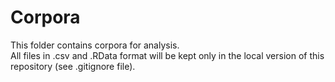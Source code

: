 # Corpora

This folder contains corpora for analysis.  
All files in .csv and .RData format will be kept only in the local version of this repository (see .gitignore file).